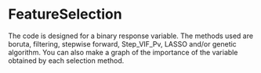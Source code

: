 # FeatureSelection

The code is designed for a binary response variable.
The methods used are boruta, filtering, stepwise forward, Step_VIF_Pv, LASSO and/or genetic algorithm.
You can also make a graph of the importance of the variable obtained by each selection method.
